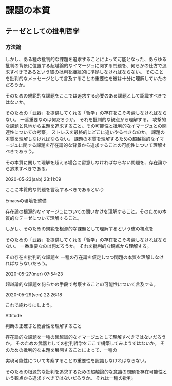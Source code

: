 
# 課題の本質

## テーゼとしての批判哲学

### 方法論
しかし、ある種の批判的な課題を追求することによって可能となった、あらゆる批判の背景に位置する超越論的なイマージュに関する問題を、何らかの仕方で追求すべきであるという彼の批判を継続的に準拠しなければならない。
そのことを批判的なメッセージとして言及することの重要性を彼は十分に理解していたのだろうか。

そのための規範的な課題をここでは追求する必要のある課題として認識すべきではないか。



そのための「武器」を提供してくれる「哲学」の存在をこそ考慮しなければならない。
一番重要なのは何だろうか。
それを批判的な観点から理解する。
攻撃的な課題と見地から主題を追求すること。その可能性と批判的なイマージュとの関連性についての考察。
ストレスを最終的にどこに追いやるべきなのか。
課題の本質を理解しなければならない。
課題の本質を理解するための超越論的なイマージュに関する課題を存在論的な背景から追求することの可能性について理解すべきであろう。

その本質に関して理解を超える場合に留意しなければならない問題を、存在論から追求すべきである。


2020-05-23(sab) 23:11:09

ここに本質的な問題を言及するべきであるという

Emacsの環境を整備

存在論の根源的なイマージュについての問いかけを理解すること。そのための本質的なテーゼについて理解すること。

しかし、そのための規範を根源的な課題として理解するという彼の視点を

そのための「武器」を提供してくれる「哲学」の存在をこそ考慮しなければならない。
一番重要なのは何だろうか。
それを批判的な観点から理解する。

その存在を批判的な課題を
一種の存在論を仮定しつつ問題の本質を理解しなければならないだろう。

2020-05-27(mer) 07:54:23

超越論的な課題を何らかの手段で考察することの可能性について言及する。


2020-05-29(ven) 22:26:18

これで終わりにしよう。

Attitude

判断の正確さと総合性を理解すること


存在論的な課題を一種の超越論的なイマージュとして理解すべきではないだろうか。
そのための武器としての批判哲学をここで構築してみようではないか。
そのための批判的な主題を展開することによって、一種の

実現可能性について考察することの重要性を認識しなければならない。

そのための根源的な批判を追求するための超越論的な意識の問題を存在可能性という観点から追求すべきではないだろうか。
それは一種の批判。